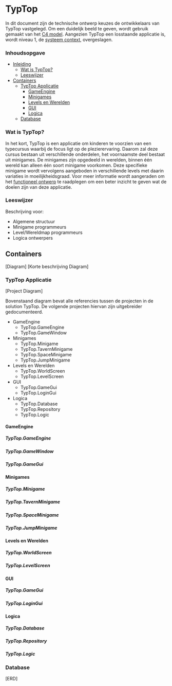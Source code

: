 # TypTop
In dit document zijn de technische ontwerp keuzes de ontwikkelaars van TypTop vastgelegd. Om een duidelijk beeld te geven, wordt gebruik gemaakt van het [C4 model](https://c4model.com/). Aangezien TypTop een losstaande applicatie is, wordt niveau 1, de [systeem context](https://c4model.com/#SystemContextDiagram), overgeslagen.

### Inhoudsopgave
- [Inleiding](#TypTop)
   - [Wat is TypTop?](#Wat-is-TypTop)
   - [Leeswijzer](#Leeswijzer)
- [Containers](#Containers)
   - [TypTop Applicatie](#TypTop-Applicatie)
      - [GameEngine](#GameEngine)
      - [Minigames](#Minigames)
      - [Levels en Werelden](#Levels-en-Werelden)
      - [GUI](#GUI)
      - [Logica](#Logica)
   - [Database](#Database)

### Wat is TypTop?
In het kort, TypTop is een applicatie om kinderen te voorzien van een typecursus waarbij de focus ligt op de plezierervaring. Daarom zal deze cursus bestaan uit verschillende onderdelen, het voornaamste deel bestaat uit minigames. De minigames zijn opgedeeld in werelden, binnen één wereld kan alleen één soort minigame voorkomen. Deze specifieke minigame wordt vervolgens aangeboden in verschillende levels met daarin variaties in moeilijkheidsgraad.
Voor meer informatie wordt aangeraden om het [functioneel ontwerp](https://drive.google.com/open?id=1qqM9IFvPuHZJvfruBH2EnciZkMkmVayF5MyXXwGspPk) te raadplegen om een beter inzicht te geven wat de doelen zijn van deze applicatie.

### Leeswijzer
Beschrijving voor:
- Algemene structuur
- Minigame programmeurs
- Level/Wereldmap programmeurs
- Logica ontwerpers

## Containers
[Diagram]
[Korte beschrijving Diagram]

### TypTop Applicatie
[Project Diagram]

Bovenstaand diagram bevat alle referencies tussen de projecten in de solution TypTop. De volgende projecten hiervan zijn uitgebreider gedocumenteerd.
- GameEngine
   - TypTop.GameEngine
   - TypTop.GameWindow
- Minigames
   - TypTop.Minigame
   - TypTop.TavernMinigame
   - TypTop.SpaceMinigame
   - TypTop.JumpMinigame
- Levels en Werelden
   - TypTop.WorldScreen
   - TypTop.LevelScreen
- GUI
   - TypTop.GameGui
   - TypTop.LoginGui
- Logica
   - TypTop.Database
   - TypTop.Repository
   - TypTop.Logic

#### GameEngine
##### TypTop.GameEngine
##### TypTop.GameWindow
##### TypTop.GameGui

#### Minigames
##### TypTop.Minigame
##### TypTop.TavernMinigame
##### TypTop.SpaceMinigame
##### TypTop.JumpMinigame

#### Levels en Werelden
##### TypTop.WorldScreen
##### TypTop.LevelScreen

#### GUI
##### TypTop.GameGui
##### TypTop.LoginGui

#### Logica
##### TypTop.Database
##### TypTop.Repository
##### TypTop.Logic


### Database
[ERD]
